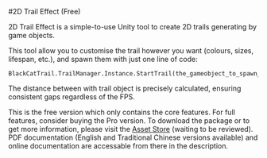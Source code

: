 #2D Trail Effect (Free)

2D Trail Effect is a simple-to-use Unity tool to create 2D trails generating by game objects. 

This tool allow you to customise the trail however you want (colours, sizes, lifespan, etc.), and spawn them with just one line of code:
```
BlackCatTrail.TrailManager.Instance.StartTrail(the_gameobject_to_spawn_the_trail);
```

The distance between with trail object is precisely calculated, ensuring consistent gaps regardless of the FPS.

This is the free version which only contains the core features. For full features, consider buying the Pro version. 
To download the package or to get more information, please visit the [Asset Store](https://assetstore.unity.com/packages/slug/321665) (waiting to be reviewed). PDF documentation (English and Traditional Chinese versions available) and online documentation are accessable from there in the description.
